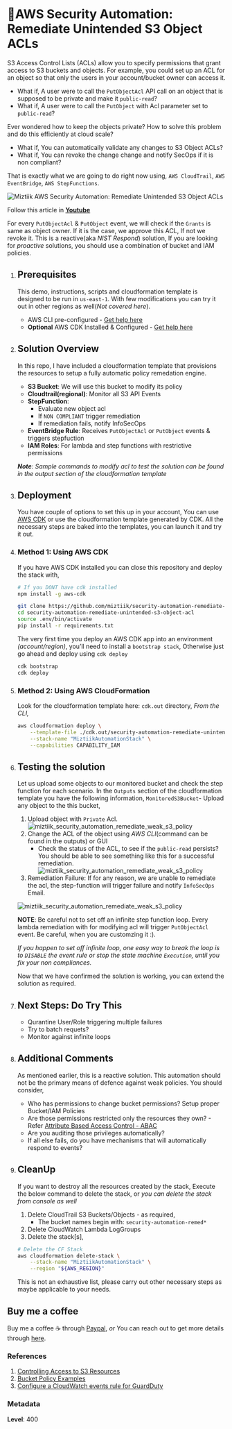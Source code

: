 # 👮AWS Security Automation: Remediate Unintended S3 Object ACLs

 S3 Access Control Lists (ACLs) allow you to specify permissions that grant access to S3 buckets and objects. For example, you could set up an ACL for an object so that only the users in your account/bucket owner can access it.

- What if, A user were to call the `PutObjectAcl` API call on an object that is supposed to be private and make it `public-read`?
- What if, A user were to call the `PutObject` with Acl parameter set to `public-read`?

Ever wondered how to keep the objects private? How to solve this problem and do this efficiently at cloud scale?

- What if, You can automatically validate any changes to S3 Object ACLs?
- What if, You can revoke the change change and notify SecOps if it is non compliant?

That is exactly what we are going to do right now using, `AWS CloudTrail`, `AWS EventBridge`, `AWS StepFunctions`.

  ![Miztiik AWS Security Automation: Remediate Unintended S3 Object ACLs](images/miztiik_security_automation_remediate_object_acl_architecture.png)

  Follow this article in **[Youtube](https://www.youtube.com/c/ValaxyTechnologies)**

  For every `PutObjectAcl` & `PutObject` event, we will check if the `Grants` is same as object owner. If it is the case, we approve this ACL, If not we revoke it. This is a reactive(aka _NIST Respond_) solution, If you are looking for _proactive_ solutions, you should use a combination of bucket and IAM policies.

1. ## Prerequisites

    This demo, instructions, scripts and cloudformation template is designed to be run in `us-east-1`. With few modifications you can try it out in other regions as well(_Not covered here_).

    - AWS CLI pre-configured - [Get help here](https://youtu.be/TPyyfmQte0U)
    - **Optional** AWS CDK Installed & Configured - [Get help here](https://www.youtube.com/watch?v=MKwxpszw0Rc)

1. ## Solution Overview

    In this repo, I have included a cloudformation template that provisions the resources to setup a fully automatic policy remedation engine.

    - **S3 Bucket**: We will use this bucket to modify its policy
    - **Cloudtrail(regional)**: Monitor all S3 API Events
    - **StepFunction**:
        - Evaluate new object acl
        - If `NON COMPLIANT` trigger remediation
        - If remediation fails, notify InfoSecOps
    - **EventBridge Rule**: Receives `PutObjectAcl` or `PutObject` events & triggers stepfuction
    - **IAM Roles**: For lambda and step functions with restrictive permissions

    _**Note**: Sample commands to modify acl to test the solution can be found in the output section of the cloudformation template_

1. ## Deployment

    You have couple of options to set this up in your account, You can use [AWS CDK](https://www.youtube.com/watch?v=MKwxpszw0Rc) or use the cloudformation template generated by CDK. All the necessary steps are baked into the templates, you can launch it and try it out.

  1. ### Method 1: Using AWS CDK

      If you have AWS CDK installed you can close this repository and deploy the stack with,

        ```sh
        # If you DONT have cdk installed
        npm install -g aws-cdk

        git clone https://github.com/miztiik/security-automation-remediate-unintended-s3-object-acl.git
        cd security-automation-remediate-unintended-s3-object-acl
        source .env/bin/activate
        pip install -r requirements.txt
        ```

      The very first time you deploy an AWS CDK app into an environment _(account/region)_, you’ll need to install a `bootstrap stack`, Otherwise just go ahead and deploy using `cdk deploy`

        ```sh
        cdk bootstrap
        cdk deploy
        ```

  1. ### Method 2: Using AWS CloudFormation

      Look for the cloudformation template here: `cdk.out` directory, _From the CLI,_

        ```sh
        aws cloudformation deploy \
            --template-file ./cdk.out/security-automation-remediate-unintended-s3-object-acl.template.json \
            --stack-name "MiztiikAutomationStack" \
            --capabilities CAPABILITY_IAM
        ```

1. ## Testing the solution

    Let us upload some objects to our monitored bucket and check the step function for each scenario. In the `Outputs` section of the cloudformation template you have the following information, `MonitoredS3Bucket`- Upload any object to the this bucket,

    1. Upload object with `Private` Acl.
    ![miztiik_security_automation_remediate_weak_s3_policy](images/miztiik_security_automation_remediate_object_acl_private_00.png)
    1. Change the ACL of the object using _AWS CLI_(command can be found in the outputs) or GUI
        - Check the status of the ACL, to see if the `public-read` persists?
    You should be able to see something like this for a successful remediation.
    ![miztiik_security_automation_remediate_weak_s3_policy](images/miztiik_security_automation_remediate_object_acl_success_00.png)
    1. Remediation Failure: If for any reason, we are unable to remediate the acl, the step-function will trigger failure and notify `InfoSecOps` Email.


    ![miztiik_security_automation_remediate_weak_s3_policy](images/miztiik_security_automation_remediate_object_acl_failure_00.png)

    **NOTE**: Be careful not to set off an infinite step function loop. Every lambda remediation with for modifying acl will trigger `PutObjectAcl` event. Be careful, when you are customzing it :).

    _If you happen to set off infinite loop, one easy way to break the loop is to `DISABLE` the event rule or stop the state machine `Execution`, until you fix your non compliances._

    Now that we have confirmed the solution is working, you can extend the solution as required.

1. ## Next Steps: Do Try This

    - Qurantine User/Role triggering multiple failures
    - Try to batch requets?
    - Monitor against infinite loops

1. ## Additional Comments

    As mentioned earlier, this is a reactive solution. This automation should not be the primary means of defence against weak policies. You should consider,

    - Who has permissions to change bucket permissions? Setup proper Bucket/IAM Policies
    - Are those permissions restricted only the resources they own? - Refer [Attribute Based Access Control - ABAC](https://github.com/miztiik/dev-sec-ops/tree/master/s3-restrict-object-access-based-on-tags-abac)
    - Are you auditing those privileges automatically?
    - If all else fails, do you have mechanisms that will automatically respond to events?

1. ## CleanUp

    If you want to destroy all the resources created by the stack, Execute the below command to delete the stack, or _you can delete the stack from console as well_

    1. Delete CloudTrail S3 Buckets/Objects - as required,
        - The bucket names begin with:  `security-automation-remed*`
    1. Delete CloudWatch Lambda LogGroups
    1. Delete the stack[s],

    ```bash
    # Delete the CF Stack
    aws cloudformation delete-stack \
        --stack-name "MiztiikAutomationStack" \
        --region "${AWS_REGION}"
    ```

    This is not an exhaustive list, please carry out other necessary steps as maybe applicable to your needs.

## Buy me a coffee

Buy me a coffee ☕ through [Paypal](https://paypal.me/valaxy), _or_ You can reach out to get more details through [here](https://youtube.com/c/valaxytechnologies/about).

### References

1. [Controlling Access to S3 Resources](https://aws.amazon.com/blogs/security/iam-policies-and-bucket-policies-and-acls-oh-my-controlling-access-to-s3-resources/)
1. [Bucket Policy Examples](https://docs.aws.amazon.com/AmazonS3/latest/dev//example-bucket-policies.html)
1. [Configure a CloudWatch events rule for GuardDuty](https://aws.amazon.com/premiumsupport/knowledge-center/guardduty-cloudwatch-sns-rule/)

### Metadata

**Level**: 400

